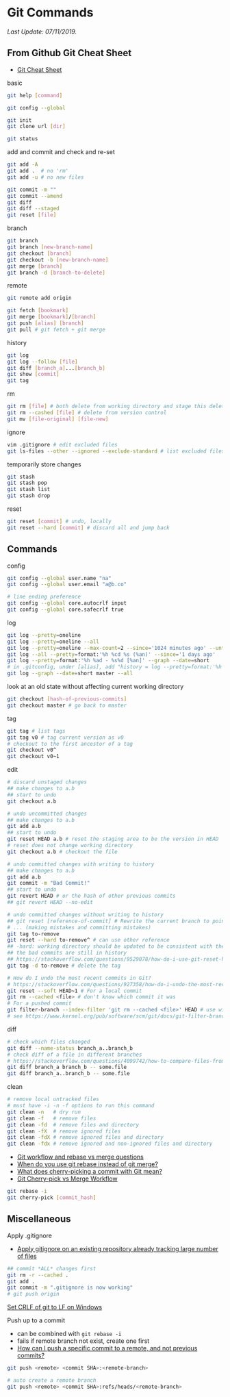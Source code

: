 # Git Commands

*Last Update: 07/11/2019.*

## From Github Git Cheat Sheet

* [Git Cheat Sheet](https://services.github.com/on-demand/downloads/github-git-cheat-sheet.pdf)

basic

```bash
git help [command]

git config --global

git init
git clone url [dir]

git status
```

add and commit and check and re-set

```bash
git add -A
git add .  # no 'rm'
git add -u # no new files

git commit -m ""
git commit --amend
git diff
git diff --staged
git reset [file]
```

branch

```bash
git branch
git branch [new-branch-name]
git checkout [branch]
git checkout -b [new-branch-name]
git merge [branch]
git branch -d [branch-to-delete]
```

remote

```bash
git remote add origin

git fetch [bookmark]
git merge [bookmark]/[branch]
git push [alias] [branch]
git pull # git fetch + git merge
```

history

```bash
git log
git log --follow [file]
git diff [branch_a]...[branch_b]
git show [commit]
git tag
```

rm

```bash
git rm [file] # both delete from working directory and stage this deletion
git rm --cashed [file] # delete from version control
git mv [file-original] [file-new]
```

ignore

```bash
vim .gitignore # edit excluded files
git ls-files --other --ignored --exclude-standard # list excluded files
```

temporarily store changes

```bash
git stash
git stash pop
git stash list
git stash drop
```

reset

```bash
git reset [commit] # undo, locally
git reset --hard [commit] # discard all and jump back
```

## Commands

config

```bash
git config --global user.name "na"
git config --global user.email "a@b.co"

# line ending preference
git config --global core.autocrlf input
git config --global core.safecrlf true
```

log

```bash
git log --pretty=oneline
git log --pretty=oneline --all
git log --pretty=oneline --max-count=2 --since='1024 minutes ago' --until='256 minutes ago' --author=<Mike>
git log --all --pretty=format:'%h %cd %s (%an)' --since='1 days ago'
git log --pretty=format:'%h %ad - %s%d [%an]' --graph --date=short
# in .gitconfig, under [alias], add "history = log --pretty=format:'%h %ad - %s%d [%an]' --graph --date=short"
git log --graph --date=short master --all
```

look at an old state without affecting current working directory

```bash
git checkout [hash-of-previous-commits]
git checkout master # go back to master
```

tag

```bash
git tag # list tags
git tag v0 # tag current version as v0
# checkout to the first ancestor of a tag
git checkout v0^
git checkout v0~1
```

edit

```bash
# discard unstaged changes
## make changes to a.b
## start to undo
git checkout a.b

# undo uncommitted changes
## make changes to a.b
git add a.b
## start to undo
git reset HEAD a.b # reset the staging area to be the version in HEAD
# reset does not change working directory
git checkout a.b # checkout the file

# undo committed changes with writing to history
## make changes to a.b
git add a.b
git commit -m "Bad Commit!"
## start to undo
git revert HEAD # or the hash of other previous commits
## git revert HEAD --no-edit

# undo committed changes without writing to history
## git reset [reference-of-commit] # Rewrite the current branch to point to that commit
# ... (making mistakes and committing mistakes)
git tag to-remove
git reset --hard to-remove^ # can use other reference
## -hard: working directory should be updated to be consistent with the new branch head
## the bad commits are still in history
## https://stackoverflow.com/questions/9529078/how-do-i-use-git-reset-hard-head-to-revert-to-a-previous-commit
git tag -d to-remove # delete the tag

# How do I undo the most recent commits in Git?
# https://stackoverflow.com/questions/927358/how-do-i-undo-the-most-recent-commits-in-git/34547846
git reset --soft HEAD~1 # For a local commit
git rm --cached <file> # don't know which commit it was
# For a pushed commit
git filter-branch --index-filter 'git rm --cached <file>' HEAD # use with care
# see https://www.kernel.org/pub/software/scm/git/docs/git-filter-branch.html
```

diff

```bash
# check which files changed
git diff --name-status branch_a..branch_b
# check diff of a file in different branches 
# https://stackoverflow.com/questions/4099742/how-to-compare-files-from-two-different-branches
git diff branch_a branch_b -- some.file
git diff branch_a..branch_b -- some.file
```

clean

```bash
# remove local untracked files
# must have -i -n -f options to run this command
git clean -n   # dry run
git clean -f   # remove files
git clean -fd  # remove files and directory
git clean -fX  # remove ignored files
git clean -fdX # remove ignored files and directory
git clean -fdx # remove ignored and non-ignored files and directory
```

* [Git workflow and rebase vs merge questions](https://stackoverflow.com/questions/457927/git-workflow-and-rebase-vs-merge-questions)
* [When do you use git rebase instead of git merge?](https://stackoverflow.com/questions/804115/when-do-you-use-git-rebase-instead-of-git-merge)
* [What does cherry-picking a commit with Git mean?](https://stackoverflow.com/questions/9339429/what-does-cherry-picking-a-commit-with-git-mean)
* [Git Cherry-pick vs Merge Workflow](https://stackoverflow.com/questions/1241720/git-cherry-pick-vs-merge-workflow)

```bash
git rebase -i
git cherry-pick [commit_hash]
```

## Miscellaneous

Apply .gitignore

* [Apply gitignore on an existing repository already tracking large number of files](https://stackoverflow.com/questions/19663093/apply-gitignore-on-an-existing-repository-already-tracking-large-number-of-files)

```bash
## commit *ALL* changes first
git rm -r --cached .
git add .
git commit -m ".gitignore is now working"
# git push origin
```

[Set CRLF of git to LF on Windows](https://stackoverflow.com/questions/2517190/how-do-i-force-git-to-use-lf-instead-of-crlf-under-windows)

Push up to a commit

* can be combined with `git rebase -i`
* fails if remote branch not exist, create one first
* [How can I push a specific commit to a remote, and not previous commits?](https://stackoverflow.com/questions/3230074/how-can-i-push-a-specific-commit-to-a-remote-and-not-previous-commits)

```bash
git push <remote> <commit SHA>:<remote-branch>

# auto create a remote branch
git push <remote> <commit SHA>:refs/heads/<remote-branch>
```
